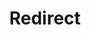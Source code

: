 ﻿---
layout: src/layouts/Redirect.astro
title: Redirect
redirect: https://octopus.com/docs/deployments/databases/common-patterns/index
pubDate:  2023-01-01
navSearch: false
navSitemap: false
navMenu: false
---
